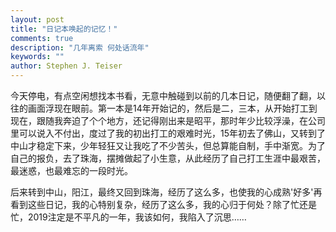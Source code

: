 ```yaml
---
layout: post
title: "日记本唤起的记忆！"
comments: true
description: "几年离索 何处话流年"
keywords: ""
author: Stephen J. Teiser
---
```


​      今天停电，有点空闲想找本书看，无意中触碰到以前的几本日记，随便翻了翻，以往的画面浮现在眼前。第一本是14年开始记的，然后是二，三本，从开始打工到现在，跟随我奔迫了个个地方，还记得刚出来是昭平，那时年少比较浮澡，在公司里可以说入不付出，度过了我的初出打工的艰难时光，15年初去了佛山，又转到了中山才稳定下来，少年轻狂又让我吃了不少苦头，但总算能自制，手中渐宽。为了自己的报负，去了珠海，摆摊做起了小生意，从此经历了自己打工生涯中最艰苦，最迷惑，也最难忘的一段时光。

后来转到中山，阳江，最终又回到珠海，经历了这么多，也使我的心成熟'好多'再看到这些日记，我的心特别复杂，经历了这么多，我的心归于何处？除了忙还是忙，2019注定是不平凡的一年，我该如何，我陷入了沉思……
